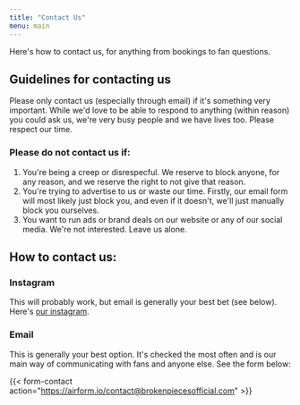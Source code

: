 ```yaml
---
title: "Contact Us"
menu: main
---
```


Here's how to contact us, for anything from bookings to fan questions.

## Guidelines for contacting us

Please only contact us (especially through email) if it's something very important. While we'd love to be able to respond to anything (within reason) you could ask us, we're very busy people and we have lives too. Please respect our time.

### Please do not contact us if:
1. You're being a creep or disrespecful. We reserve to block anyone, for any reason, and we reserve the right to not give that reason.
2. You're trying to advertise to us or waste our time. Firstly, our email form will most likely just block you, and even if it doesn't, we'll just manually block you ourselves.
3. You want to run ads or brand deals on our website or any of our social media. We're not interested. Leave us alone.

## How to contact us:

### Instagram
This will probably work, but email is generally your best bet (see below). Here's [our instagram](https://www.instagram.com/broken_piecesofficial1/).

### Email
This is generally your best option. It's checked the most often and is our main way of communicating with fans and anyone else. See the form below:

{{< form-contact action="https://airform.io/contact@brokenpiecesofficial.com" >}}
